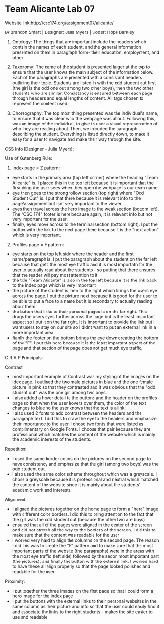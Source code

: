 # Team Alicante Lab 07

Website link:http://csc174.org/assignment07/alicante/

IA:Brandon Smart | Designer: Julia Myers | Coder: Hope Barkley 

1. Ontology: The things that are important include the headers which contain the names of each student, and the general information presented on them in paragraph form- their education, employment, and other. 

2. Taxonomy: The name of the student is presented larger at the top to ensure that the user knows the main subject of the information below. Each of the paragraphs are presented with a consistant headers outlining their topic. Students are listed in with the odd student out first (the girl is the odd one out among two other boys), then the two other students who are similar. Consistancy is ensured between each page through headers and equal lengths of content. All tags chosen to represent the content used. 

3. Choreography: The top most thing presented was the individual's name, to ensure that it was clear who the webpage was about. Following this, was an image of the individual, to give to user a visual representation of who they are reading about. Then, we inlcuded the paragraph describing the student. Everything is listed directly down, to make it easy for a user to navigate and make their way through the site. 

CSS Info (Designer - Julia Myers):

Use of Gutenberg Rule:

1. Index page = Z pattern: 
  - eye starts in the primary area (top left corner) where the  heading "Team Alicante" is. I placed this in the top left because it is important that the first thing the user sees when they open the webpage is our team name.  
   - eye then goes to the strong follow section (top right) where "Odd Student Out" is.  I put that there because it is relevant info to the page/assignment but isnt very important to the viewer.  
   - eyes then travel across the hero image to the weak section (bottom left).  The "CSC 174" footer is here because again, it is relevant info but not very important for the user.
   - finally, eyes move across to the terminal section (bottom right). I put the button with the link to the next page there because it is the "next action" which is very important.

2. Profiles page = F pattern: 
  - eye starts on the top left side where the header and the first name/paragraph is.  I put the paragraph about the student on the far left because that gets the most eye traffic and it is most importatn for the user to actually read about the students - so putting that there ensures that the reader will pay most attention to it
  - the title "Team Alicante" is also in the top left because it is the link back to the index page which is very important
  - the picture of the student is then to the right which brings the users eye across the page. I put the picture next because it is good for the user to be able to put a face to a name but it is secondary to actually reading about them
  - the button that links to their personal pages is on the far right.  This drags the users eyes further across the page but is the least important aspect so i put it on the far right. It is important to provide the link but I want users to stay on our site so I didnt want to put an external link in a more important area.
  - fianlly the footer on the bottom brings the eye down creating the bottom of the "F". I put this here because it is the least important aspect of the page and that section of the page does not get much eye traffic.

C.R.A.P Principals:

Contrast:
  - most important example of Contrast was my styling of the images on the idex page. I outlined the two male pictures in blue and the one female picture in pink so that they contrasted and it was obvious that the "odd student out" was the one girl among two boys.
   - I also added a hover detail to the buttons and the header on the profiles page so that when the user hovers over them, the color of the text changes to blue so the user knows that the text is a link.
   - I also used 2 fonts to add contrast between the headers and the paragraph text. I did this to draw the eye to the headers and emphasize their importance to the user.  I chose two fonts that were listed as complimentary on Google Fonts.  I choose that pair because they are professional which matches the content of the website which is mainly the academic interests of the students.

Repetition:
  - I used the same border colors on the pictures on the second page to have consistency and emphasize that the girl (among two boys) was the odd student out.
  - i also used the same color scheme throughout which was a greyscale. I chose a greyscale because it is professional and neutral which matched the content of the website since it is mainly about the students' academic work and interests.

Alignment:
  - I aligned the pictures together on the home page to form a "hero" image with different color borders. I did this to bring attention to the fact that the girl was the odd student out (because the other two are boys)
  - ensured that all of the pages were aligned in the center of the screen and did not stretch all the way to the borders of the screen. I did this to make sure that the content was readable for the user
  - i worked very hard to align the columns on the second page.  The reason I did this was to create the "F" pattern and to make sure that the most important parts of the website (the paragraphs) were in the areas with the most eye traffic (left side) followed by the secon most important part (the pictures), and finally the button with the external link. I worked hard to have these all align properly so that the page looked polished and readable for the user.

Proximity:
  - I put together the three images on the first page so that I could form a hero image for the index page
  - I put the buttons with the external links to their personal websites in the same column as their picture and info so that the user could easily find it and associate the links to the right students - makes the site easier to use and readable

